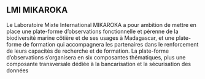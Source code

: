 ## LMI MIKAROKA 

Le Laboratoire Mixte International MIKAROKA a pour ambition de mettre en place une plate-forme d’observations fonctionnelle et pérenne de la biodiversité marine côtière et de ses usages à Madagascar, et une plate-forme de formation qui accompagnera les partenaires dans le renforcement de leurs capacités de recherche et de formation. La plate-forme d’observations s’organisera en six composantes thématiques, plus une composante transversale dédiée à la bancarisation et la sécurisation des données
